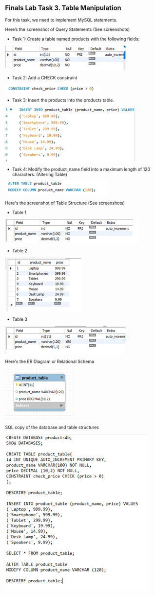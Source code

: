 ## Finals Lab Task 3. Table Manipulation
For this task, we need to implement MySQL statements. 

Here’s the screenshot of Query Statements (See screenshots)

- Task 1: Create a table named products with the following fields:

![Sample Output](images/T1.PNG)

- Task 2: Add a CHECK constraint

![Sample Output](images/T2.png)

- Task 3: Insert the products into the products table.

![Sample Output](images/INSERT.PNG)

- Task 4: Modify the product_name field into a maximum length of 120 characters. (Altering Table)
  
![Sample Output](images/t4.png)

Here's the screenshot of Table Structure (See screenshots)
- Table 1

![Sample Output](images/T5.png)

- Table 2

![Sample Output](images/T3.png)

- Table 3

![Sample Output](images/T8.PNG)

Here's the ER Diagram or Relational Schema

![Sample Output](images/EER.PNG)

SQL copy of the database and table structures

![Sample Output](images/CODE.PNG)
